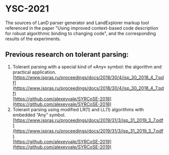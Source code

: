 # YSC-2021  
The sources of LanD parser generator and LandExplorer markup tool referenced in the paper "Using improved context-based code description for robust algorithmic binding to changing code", and the corresponding results of the experiments. 
  
## Previous research on tolerant parsing:  
  
  
1. Tolerant parsing with a special kind of «Any» symbol: the algorithm and practical application.  
[https://www.ispras.ru/proceedings/docs/2018/30/4/isp_30_2018_4_7.pdf](https://www.ispras.ru/proceedings/docs/2018/30/4/isp_30_2018_4_7.pdf)  
[https://github.com/alexeyvale/SYRCoSE-2018](https://github.com/alexeyvale/SYRCoSE-2018)  
2. Tolerant parsing using modified LR(1) and LL(1) algorithms with embedded “Any” symbol.  
[https://www.ispras.ru/proceedings/docs/2019/31/3/isp_31_2019_3_7.pdf](https://www.ispras.ru/proceedings/docs/2019/31/3/isp_31_2019_3_7.pdf)  
[https://github.com/alexeyvale/SYRCoSE-2019](https://github.com/alexeyvale/SYRCoSE-2019)